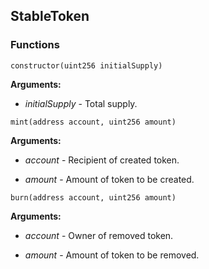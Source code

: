 ## StableToken





### Functions
```solidity
constructor(uint256 initialSupply)
```





**Arguments:**
- *initialSupply* - Total supply.

```solidity
mint(address account, uint256 amount)
```





**Arguments:**
- *account* - Recipient of created token.

- *amount* - Amount of token to be created.

```solidity
burn(address account, uint256 amount)
```





**Arguments:**
- *account* - Owner of removed token.

- *amount* - Amount of token to be removed.

